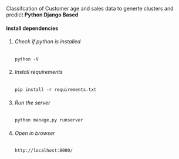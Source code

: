 Classifcation of Customer age and sales data to generte clusters and predict
<b>Python Django Based</b>

<h4>Install dependencies</h4>
<ol>
  <li><h6>Check if python is installed </h6></li>
  <code>python -V</code>
  <li><h6>Install requirements </h6></li>
  <code>pip install -r requirements.txt</code>
  <li><h6>Run the server  </h6></li>
  <code>python manage,py runserver</code>
  <li><h6>Open in browser</h6></li>
  <code>http://localhost:8000/</code>
  
 </ol>

